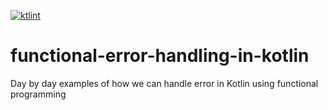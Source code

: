 <a href="https://pinterest.github.io/ktlint/"><img src="https://img.shields.io/badge/code%20style-%E2%9D%A4-FF4081.svg" alt="ktlint"></a>

# functional-error-handling-in-kotlin
Day by day examples of how we can handle error in Kotlin using functional programming
